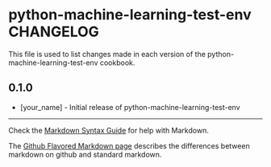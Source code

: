 python-machine-learning-test-env CHANGELOG
==========================================

This file is used to list changes made in each version of the python-machine-learning-test-env cookbook.

0.1.0
-----
- [your_name] - Initial release of python-machine-learning-test-env

- - -
Check the [Markdown Syntax Guide](http://daringfireball.net/projects/markdown/syntax) for help with Markdown.

The [Github Flavored Markdown page](http://github.github.com/github-flavored-markdown/) describes the differences between markdown on github and standard markdown.
